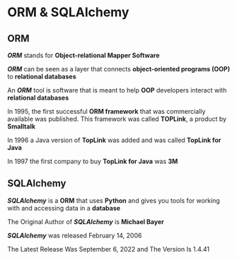 # ORM & SQLAlchemy

## ORM

***ORM*** stands for **Object-relational Mapper Software**

***ORM*** can be seen as a layer that connects **object-oriented programs (OOP)** to **relational databases**  

An ***ORM*** tool is software that is meant to help **OOP** developers interact with **relational databases**

In 1995, the first successful **ORM framework** that was commercially available was published. This framework was called **TOPLink**, a product by **Smalltalk**

In 1996 a Java version of **TopLink** was added and was called **TopLink for Java**

In 1997 the first company to buy **TopLink for Java** was **3M**

## SQLAlchemy

***SQLAlchemy*** is a **ORM** that uses **Python** and gives you tools for working with and accessing data in a **database**

The Original Author of ***SQLAlchemy*** is **Michael Bayer**

***SQLAlchemy*** was released February 14, 2006

The Latest Release Was September 6, 2022 and The Version Is 1.4.41  
